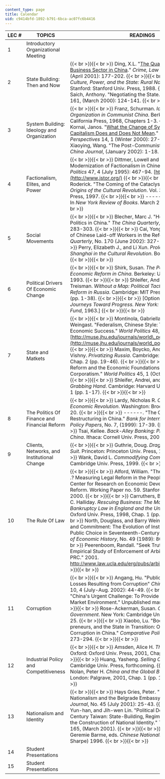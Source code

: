 ```yaml
---
content_type: page
title: Calendar
uid: c9414bfd-1892-b791-6bca-ac07fc6b4416
---
```


| LEC # | TOPICS | READINGS |
| --- | --- | --- |
| 1 | Introductory Organizational Meeting | &nbsp; |
| 2 | State Building: Then and Now |  {{< br >}}{{< br >}} Ding, X.L. "[The Quasi-Criminalization of a Business Sector in China](http://link.springer.com/journal/10611)." _Crime, Law & Social Change_ 35, 3 (April 2001): 177-202. {{< br >}}{{< br >}} Prasenjit, Duara. _Culture, Power, and the State: Rural North China_, 1900-1942. Stanford: Stanford Univ. Press, 1988. {{< br >}}{{< br >}} Saich, Anthony. "Negotiating the State." _The China Quarterly_ 161, (March 2000): 124-141. {{< br >}}{{< br >}}  |
| 3 | System Building: Ideology and Organization |  {{< br >}}{{< br >}} Franz, Schurman. _Ideology and Organization in Communist China_. Berkeley: Univ. of California Press, 1968, Chapters 1-3. {{< br >}}{{< br >}} Kornai, Janos. "[What the Change of System from Socialism to Capitalism Does and Does Not Mean](http://www.jstor.org/pss/2647049)." _Journal of Economic Perspectives_ 14, 1 (Winter 2000): 27-42. {{< br >}}{{< br >}} Xiaoying, Wang. "The Post-Communist Personality." _The China Journal_, (January 2002): 1-18. {{< br >}}{{< br >}}  |
| 4 | Factionalism, Elites, and Power |  {{< br >}}{{< br >}} Dittmer, Lowell and Yu-shan Wu. "The Modernization of Factionalism in Chinese Politics." _World Politics_ 47, 4 (July 1995): 467-94. [http://www.jstor.org/](http://www.jstor.org/) {{< br >}}{{< br >}} MacFarquhar, Roderick. "The Coming of the Cataclysm 1961-1966." _In The Origins of the Cultural Revolution_. Vol. 3. Oxford: Oxford Univ. Press, 1997. {{< br >}}{{< br >}} \------. "Demolition Man." In _New York Review of Books_. March 27, 1997. {{< br >}}{{< br >}}  |
| 5 | Social Movements |  {{< br >}}{{< br >}} Blecher, Marc J. "Hegemony and Workers' Politics in China." _The China Quarterly_, 170 (June 2002): 283-303. {{< br >}}{{< br >}} Cai, Yongshun. "The Resistance of Chinese Laid-off Workers in the Reform Period." _The China Quarterly_, No. 170 (June 2002): 327-344. {{< br >}}{{< br >}} Perry, Elizabeth J., and Li Xun. _Proletarian Power: Shanghai in the Cultural Revolution_. Boulder: Westview, 1997. {{< br >}}{{< br >}}  |
| 6 | Political Drivers Of Economic Change |  {{< br >}}{{< br >}} Shirk, Susan. _The Political Logic of Economic Reform in China_. Berkeley: Univ. of California, 1993. {{< br >}}{{< br >}} Shleifer, Andrei, and Daniel Treisman. _Without a Map: Political Tactics and Economic Reform in Russia_. Cambridge: MIT Press, 2000, Chap. 1 and 2 (pp. 1-38). {{< br >}}{{< br >}} \[Optional: Hirschman, Albert. _Journeys Toward Progress. New York: Twentieth Century Fund_, 1963.\] {{< br >}}{{< br >}}  |
| 7 | State and Matkets |  {{< br >}}{{< br >}} Montinola, Gabriella, Yingyi Qian, and Barry Weingast. "Federalism, Chinese Style: The Political Basis for Economic Success." _World Politics_ 48, 1 (1996): 50-81. [http://muse.jhu.edu/journals/world\_politics/toc/wp48.1.html](http://muse.jhu.edu/journals/world_politics/toc/wp48.1.html) {{< br >}}{{< br >}} Maxim, Boycko, Andrei Shleifer, and Robert Vishny. _Privatizing Russia_. Cambridge: MIT Press, 1995, Chap. 2 (pp. 19-46). {{< br >}}{{< br >}} Oi, Jean. "Fiscal Reform and the Economic Foundations of Local State Corporatism." _World Politics_ 45, 1 (October 1992): 99-126. {{< br >}}{{< br >}} Shleifer, Andrei, and Robert W. Vishny. _The Grabbing Hand_. Cambridge: Harvard Univ. Press, 1998, Chap. 1 (pp. 1-17). {{< br >}}{{< br >}}  |
| 8 | The Politics Of Finance and Financial Reform |  {{< br >}}{{< br >}} Lardy, Nicholas R. _China's Unfinished Economic Revolution_. Washington: Brookings, 1998, pp. 1-20. {{< br >}}{{< br >}} \------. "The Challenge of Bank Restructuring in China." _Bank for International Settlements Policy Papers_, No. 7, (1999): 17-39. ([PDF](http://www.bis.org/publ/plcy07a.pdf)) {{< br >}}{{< br >}} Tsai, Kellee. _Back-Alley Banking: Private Entrepreneurs in China_. Ithaca: Cornell Univ. Press, 2002. {{< br >}}{{< br >}}  |
| 9 | Clients, Networks, and Institutional Change |  {{< br >}}{{< br >}} Guthrie, Doug. _Dragon in a Three Piece Suit_. Princeton: Princeton Univ. Press, 1999. {{< br >}}{{< br >}} Wank, David L. _Commodifying Communism_. New York: Cambridge Univ. Press, 1999. {{< br >}}{{< br >}}  |
| 10 | The Rule Of Law |  {{< br >}}{{< br >}} Alford, William. "The More Law, the More . . .? Measuring Legal Reform in the People's Republic of China." Center for Research on Economic Development and Policy Reform. Working Paper no. 59. Stanford University, August 2000. {{< br >}}{{< br >}} Carruthers, Bruce G., and Terence C. Halliday. _Rescuing Business: The Making of Corporate Bankruptcy Law in England and the United States_. Oxford: Oxford Univ. Press, 1998, Chap. 1 (pp. 15-44). {{< br >}}{{< br >}} North, Douglass, and Barry Weingast. "Constitutions and Commitment: The Evolution of Institutions Governing Public Choice in Seventeenth-Century England." _The Journal of Economic History_, No. 49 (1989): 803-832. {{< br >}}{{< br >}} Peerenboom, Randall. "Seek Truth From Facts: An Empirical Study of Enforcement of Arbitral Awards in the PRC." 2001. http://www.law.ucla.edu/erg/pubs/arbitral\_awards.pdf {{< br >}}{{< br >}}  |
| 11 | Corruption |  {{< br >}}{{< br >}} Angang, Hu. "Public Exposure of Economic Losses Resulting from Corruption" _China and World Economy_ 10, 4 (July-Aug. 2002): 44-49. {{< br >}}{{< br >}} Mai, Lu. "China's Urgent Challenge: To Provide Public Goods in a Market Environment." Unpublished manuscript, 2002. {{< br >}}{{< br >}} Rose-Ackerman, Susan. _Corruption and Government_. New York: Cambridge Univ. Press, 1999, pp. 1-25. {{< br >}}{{< br >}} Xiaobo, Lu. "Booty Socialism, Bureau-preneurs, and the State in Transition: Organizational Corruption in China." _Comparative Politics_ 32, 3 (2000): 273-294. {{< br >}}{{< br >}}  |
| 12 | Industrial Policy and Competitiveness |  {{< br >}}{{< br >}} Amsden, Alice H. _The Rise of the Rest._ Oxford: Oxford Univ. Press, 2001, Chap. 1 (pp. 1-28). {{< br >}}{{< br >}} Huang, Yasheng. _Selling China_. New York: Cambridge Univ. Press, forthcoming. {{< br >}}{{< br >}} Nolan, Peter H. _China and the Global Business Revolution_. London: Palgrave, 2001, Chap. 1 (pp. 1-25). {{< br >}}{{< br >}}  |
| 13 | Nationalism and Identity |  {{< br >}}{{< br >}} Hays Gries, Peter. "Tears of Rage: Chinese Nationalism and the Belgrade Embassy Bombing." _The China Journal_, No. 45 (July 2001): 25-43. {{< br >}}{{< br >}} Chu, Yun-han, and Jih-wen Lin. "Political Development in 20th-Century Taiwan: State-Building, Regime Transformation and the Construction of National Identity." _The China Quarterly_ 165, (March 2001). {{< br >}}{{< br >}} Unger, Jonathan and Geremie Barme, eds. _Chinese Nationalism_. (Armonk: M. E. Sharpe) 1996. {{< br >}}{{< br >}}  |
| 14 | Student Presentations | &nbsp; |
| 15 | Student Presentations |